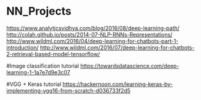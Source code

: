 # NN_Projects
https://www.analyticsvidhya.com/blog/2016/08/deep-learning-path/
http://colah.github.io/posts/2014-07-NLP-RNNs-Representations/
http://www.wildml.com/2016/04/deep-learning-for-chatbots-part-1-introduction/
http://www.wildml.com/2016/07/deep-learning-for-chatbots-2-retrieval-based-model-tensorflow/

#Image classification tutorial
https://towardsdatascience.com/deep-learning-1-1a7e7d9e3c07


#VGG + Keras tutorial
https://hackernoon.com/learning-keras-by-implementing-vgg16-from-scratch-d036733f2d5
